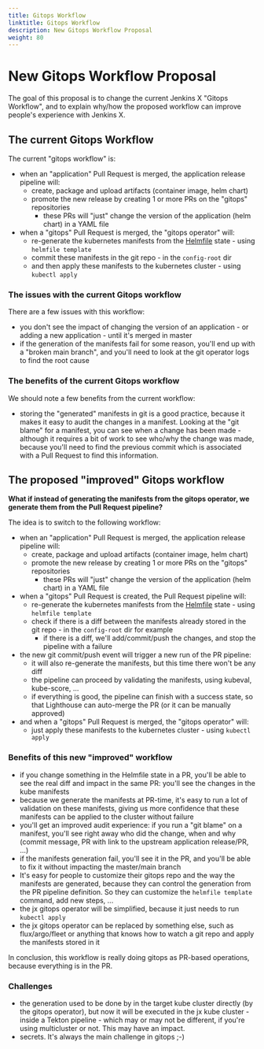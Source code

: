 ```yaml
---
title: Gitops Workflow
linktitle: Gitops Workflow
description: New Gitops Workflow Proposal
weight: 80
---
```


# New Gitops Workflow Proposal

The goal of this proposal is to change the current Jenkins X "Gitops Workflow", and to explain why/how the proposed workflow can improve people's experience with Jenkins X.

## The current Gitops Workflow

The current "gitops workflow" is:

- when an "application" Pull Request is merged, the application release pipeline will:
  - create, package and upload artifacts (container image, helm chart)
  - promote the new release by creating 1 or more PRs on the "gitops" repositories
    - these PRs will "just" change the version of the application (helm chart) in a YAML file
- when a "gitops" Pull Request is merged, the "gitops operator" will:
  - re-generate the kubernetes manifests from the [Helmfile](https://github.com/roboll/helmfile) state - using `helmfile template`
  - commit these manifests in the git repo - in the `config-root` dir
  - and then apply these manifests to the kubernetes cluster - using `kubectl apply`

### The issues with the current Gitops workflow

There are a few issues with this workflow:
- you don't see the impact of changing the version of an application - or adding a new application - until it's merged in master
- if the generation of the manifests fail for some reason, you'll end up with a "broken main branch", and you'll need to look at the git operator logs to find the root cause

### The benefits of the current Gitops workflow

We should note a few benefits from the current workflow:
- storing the "generated" manifests in git is a good practice, because it makes it easy to audit the changes in a manifest. Looking at the "git blame" for a manifest, you can see when a change has been made - although it requires a bit of work to see who/why the change was made, because you'll need to find the previous commit which is associated with a Pull Request to find this information.

## The proposed "improved" Gitops workflow

**What if instead of generating the manifests from the gitops operator, we generate them from the Pull Request pipeline?**

The idea is to switch to the following workflow:

- when an "application" Pull Request is merged, the application release pipeline will:
  - create, package and upload artifacts (container image, helm chart)
  - promote the new release by creating 1 or more PRs on the "gitops" repositories
    - these PRs will "just" change the version of the application (helm chart) in a YAML file
- when a "gitops" Pull Request is created, the Pull Request pipeline will:
  - re-generate the kubernetes manifests from the [Helmfile](https://github.com/roboll/helmfile) state - using `helmfile template`
  - check if there is a diff between the manifests already stored in the git repo - in the `config-root` dir for example
    - if there is a diff, we'll add/commit/push the changes, and stop the pipeline with a failure
- the new git commit/push event will trigger a new run of the PR pipeline:
  - it will also re-generate the manifests, but this time there won't be any diff
  - the pipeline can proceed by validating the manifests, using kubeval, kube-score, ...
  - if everything is good, the pipeline can finish with a success state, so that Lighthouse can auto-merge the PR (or it can be manually approved)
- and when a "gitops" Pull Request is merged, the "gitops operator" will:
  - just apply these manifests to the kubernetes cluster - using `kubectl apply`

### Benefits of this new "improved" workflow

- if you change something in the Helmfile state in a PR, you'll be able to see the real diff and impact in the same PR: you'll see the changes in the kube manifests
- because we generate the manifests at PR-time, it's easy to run a lot of validation on these manifests, giving us more confidence that these manifests can be applied to the cluster without failure
- you'll get an improved audit experience: if you run a "git blame" on a manifest, you'll see right away who did the change, when and why (commit message, PR with link to the upstream application release/PR, ...)
- if the manifests generation fail, you'll see it in the PR, and you'll be able to fix it without impacting the master/main branch
- It's easy for people to customize their gitops repo and the way the manifests are generated, because they can control the generation from the PR pipeline definition. So they can customize the `helmfile template` command, add new steps, ...
- the jx gitops operator will be simplified, because it just needs to run `kubectl apply`
- the jx gitops operator can be replaced by something else, such as flux/argo/fleet or anything that knows how to watch a git repo and apply the manifests stored in it

In conclusion, this workflow is really doing gitops as PR-based operations, because everything is in the PR.

### Challenges

- the generation used to be done by in the target kube cluster directly (by the gitops operator), but now it will be executed in the jx kube cluster - inside a Tekton pipeline - which may or may not be different, if you're using multicluster or not. This may have an impact.
- secrets. It's always the main challenge in gitops ;-)
